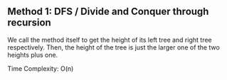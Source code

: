 ## Method 1: DFS / Divide and Conquer through recursion

We call the method itself to get the height of its left tree and right tree respectively. Then, the height of the tree is just the larger one of the two heights plus one.

Time Complexity: O(n)
